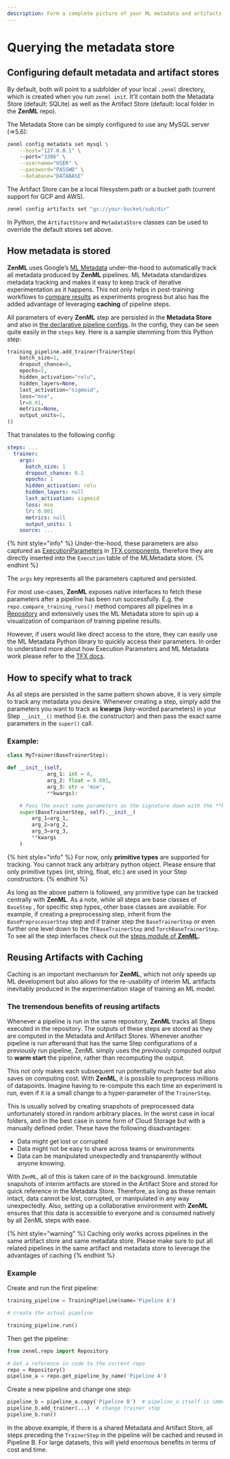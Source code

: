 ```yaml
---
description: Form a complete picture of your ML metadata and artifacts.
---
```


# Querying the metadata store

## Configuring default metadata and artifact stores

By default, both will point to a subfolder of your local `.zenml` directory, which is created when you run `zenml init`. It’ll contain both the Metadata Store \(default: SQLite\) as well as the Artifact Store \(default: local folder in the **ZenML** repo\).

The Metadata Store can be simply configured to use any MySQL server \(=&gt;5.6\):

```bash
zenml config metadata set mysql \
    --host="127.0.0.1" \ 
    --port="3306" \
    --username="USER" \
    --password="PASSWD" \
    --database="DATABASE"
```

The Artifact Store can be a local filesystem path or a bucket path \(current support for GCP and AWS\).

```bash
zenml config artifacts set "gs://your-bucket/sub/dir"
```

In Python, the `ArtifactStore` and `MetadataStore` classes can be used to override the default stores set above.

## How metadata is stored

**ZenML** uses Google’s [ML Metadata](https://github.com/google/ml-metadata) under-the-hood to automatically track all metadata produced by **ZenML** pipelines. ML Metadata standardizes metadata tracking and makes it easy to keep track of iterative experimentation as it happens. This not only helps in post-training workflows to [compare results](../starter-guide/post-training.md) as experiments progress but also has the added advantage of leveraging **caching** of pipeline steps.

All parameters of every **ZenML** step are persisted in the **Metadata Store** and also in [the declarative pipeline configs](inspecting-all-pipelines.md). In the config, they can be seen quite easily in the `steps` key. Here is a sample stemming from this Python step:

```python
training_pipeline.add_trainer(TrainerStep(
    batch_size=1,
    dropout_chance=0,
    epochs=1,
    hidden_activation="relu",
    hidden_layers=None,
    last_activation="sigmoid",
    loss="mse",
    lr=0.01,
    metrics=None,
    output_units=1,
))
```

That translates to the following config:

```yaml
steps: ...
  trainer:
    args:
      batch_size: 1
      dropout_chance: 0.2
      epochs: 1
      hidden_activation: relu
      hidden_layers: null
      last_activation: sigmoid
      loss: mse
      lr: 0.001
      metrics: null
      output_units: 1
    source: ...
```

{% hint style="info" %}
Under-the-hood, these parameters are also captured as [ExecutionParameters](https://www.tensorflow.org/tfx/api_docs/python/tfx/types/component_spec/ExecutionParameter) in [TFX components](https://www.tensorflow.org/tfx/api_docs/python/tfx/components), therefore they are directly inserted into the `Execution` table of the MLMetadata store.
{% endhint %}

The `args` key represents all the parameters captured and persisted.

For most use-cases, **ZenML** exposes native interfaces to fetch these parameters after a pipeline has been run successfully. E.g. the `repo.compare_training_runs()` method compares all pipelines in a [Repository](../api-reference/zenml/zenml.repo.md) and extensively uses the ML Metadata store to spin up a visualization of comparison of training pipeline results.

However, if users would like direct access to the store, they can easily use the ML Metadata Python library to quickly access their parameters. In order to understand more about how Execution Parameters and ML Metadata work please refer to the [TFX docs](https://www.tensorflow.org/tfx/guide/mlmd).

## How to specify what to track

As all steps are persisted in the same pattern shown above, it is very simple to track any metadata you desire. Whenever creating a step, simply add the parameters you want to track as **kwargs** \(key-worded parameters\) in your Step `__init__()` method \(i.e. the constructor\) and then pass the exact same parameters in the `super()` call.

### Example:

```python
class MyTrainer(BaseTrainerStep):

def __init__(self,
             arg_1: int = 8,
             arg_2: float = 0.001,
             arg_3: str = 'mse',
             **kwargs):

    # Pass the exact same parameters as the signature down with the **kwargs dict
    super(BaseTrainerStep, self).__init__(
        arg_1=arg_1,
        arg_2=arg_2,
        arg_3=arg_3,
        **kwargs
    )
```

{% hint style="info" %}
For now, only **primitive types** are supported for tracking. You cannot track any arbitrary python object. Please ensure that only primitive types \(int, string, float, etc.\) are used in your Step constructors.
{% endhint %}

As long as the above pattern is followed, any primitive type can be tracked centrally with **ZenML**. As a note, while all steps are base classes of `BaseStep` , for specific step types, other base classes are available. For example, if creating a preprocessing step, inherit from the `BasePreprocesserStep` step and if trainer step the `BaseTrainerStep` or even further one level down to the `TFBaseTrainerStep` and `TorchBaseTrainerStep`. To see all the step interfaces check out the [steps module of **ZenML**](https://github.com/maiot-io/zenml/tree/beef951a0f0f146c6f8e16e4ad759262acbcdfdd/docs/book/api-reference/zenml/zenml.steps#zenml-steps-package)**.**

## Reusing Artifacts with Caching

Caching is an important mechanism for **ZenML**, which not only speeds up ML development but also allows for the re-usability of interim ML artifacts inevitably produced in the experimentation stage of training an ML model.

### The tremendous benefits of reusing artifacts

Whenever a pipeline is run in the same repository, **ZenML** tracks all Steps executed in the repository. The outputs of these steps are stored as they are computed in the Metadata and Artifact Stores. Whenever another pipeline is run afterward that has the same Step configurations of a previously run pipeline, ZenML simply uses the previously computed output to **warm start** the pipeline, rather than recomputing the output.

This not only makes each subsequent run potentially much faster but also saves on computing cost. With **ZenML**, it is possible to preprocess millions of datapoints. Imagine having to re-compute this each time an experiment is run, even if it is a small change to a hyper-parameter of the `TrainerStep`.

This is usually solved by creating snapshots of preprocessed data unfortunately stored in random arbitrary places. In the worst case in local folders, and in the best case in some form of Cloud Storage but with a manually defined order. These have the following disadvantages:

* Data might get lost or corrupted
* Data might not be easy to share across teams or environments
* Data can be manipulated unexpectedly and transparently without anyone knowing.

With `ZenML`, all of this is taken care of in the background. Immutable snapshots of interim artifacts are stored in the Artifact Store and stored for quick reference in the Metadata Store. Therefore, as long as these remain intact, data cannot be lost, corrupted, or manipulated in any way unexpectedly. Also, setting up a collaborative environment with **ZenML** ensures that this data is accessible to everyone and is consumed natively by all ZenML steps with ease.

{% hint style="warning" %}
Caching only works across pipelines in the same artifact store and same metadata store. Please make sure to put all related pipelines in the same artifact and metadata store to leverage the advantages of caching
{% endhint %}

### Example

Create and run the first pipeline:

```python
training_pipeline = TrainingPipeline(name='Pipeline A')

# create the actual pipeline

training_pipeline.run()
```

Then get the pipeline:

```python
from zenml.repo import Repository

# Get a reference in code to the current repo
repo = Repository()
pipeline_a = repo.get_pipeline_by_name('Pipeline A')
```

Create a new pipeline and change one step:

```python
pipeline_b = pipeline_a.copy('Pipeline B')  # pipeline_a itself is immutable
pipeline_b.add_trainer(...)  # change trainer step
pipeline_b.run()
```

In the above example, if there is a shared Metadata and Artifact Store, all steps preceding the `TrainerStep` in the pipeline will be cached and reused in Pipeline B. For large datasets, this will yield enormous benefits in terms of cost and time.


